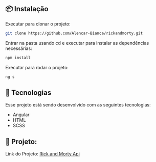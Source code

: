 ## 📦 Instalação

Executar para clonar o projeto:

```bash
git clone https://github.com/Alencar-Bianca/rickandmorty.git
```

Entrar na pasta usando cd e executar para instalar as dependências necessárias:

```bash
npm install
```
Executar para rodar o projeto:

```bash
ng s 
```

## 🚀 Tecnologias

Esse projeto está sendo desenvolvido com as seguintes tecnologias:

- Angular
- HTML
- SCSS

## 🚧 Projeto:

Link do Projeto: [Rick and Morty Api](https://rickemortyapi.netlify.app/)
